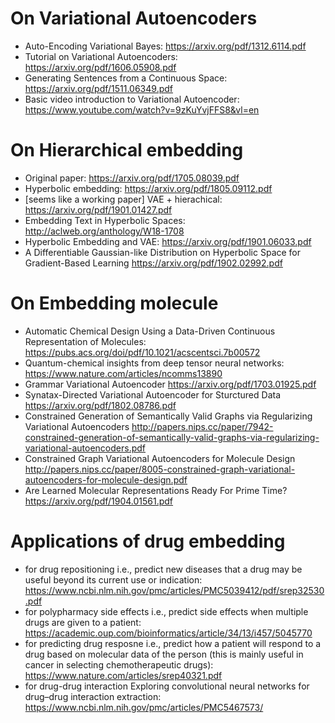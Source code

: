 # On Variational Autoencoders
* Auto-Encoding Variational Bayes: https://arxiv.org/pdf/1312.6114.pdf
* Tutorial on Variational Autoencoders: https://arxiv.org/pdf/1606.05908.pdf
* Generating Sentences from a Continuous Space: https://arxiv.org/pdf/1511.06349.pdf
* Basic video introduction to Variational Autoencoder: https://www.youtube.com/watch?v=9zKuYvjFFS8&vl=en

# On Hierarchical embedding
* Original paper: https://arxiv.org/pdf/1705.08039.pdf
* Hyperbolic embedding: https://arxiv.org/pdf/1805.09112.pdf
* [seems like a working paper] VAE + hierachical: https://arxiv.org/pdf/1901.01427.pdf
* Embedding Text in Hyperbolic Spaces: http://aclweb.org/anthology/W18-1708
* Hyperbolic Embedding and VAE: https://arxiv.org/pdf/1901.06033.pdf
* A Differentiable Gaussian-like Distribution on Hyperbolic Space for Gradient-Based Learning https://arxiv.org/pdf/1902.02992.pdf

# On Embedding molecule
* Automatic Chemical Design Using a Data-Driven Continuous Representation of Molecules: https://pubs.acs.org/doi/pdf/10.1021/acscentsci.7b00572
* Quantum-chemical insights from deep tensor neural networks:
https://www.nature.com/articles/ncomms13890
* Grammar Variational Autoencoder
https://arxiv.org/pdf/1703.01925.pdf
* Synatax-Directed Variational Autoencoder for Sturctured Data
https://arxiv.org/pdf/1802.08786.pdf
* Constrained Generation of Semantically Valid Graphs via Regularizing Variational Autoencoders
http://papers.nips.cc/paper/7942-constrained-generation-of-semantically-valid-graphs-via-regularizing-variational-autoencoders.pdf
* Constrained Graph Variational Autoencoders for Molecule Design
http://papers.nips.cc/paper/8005-constrained-graph-variational-autoencoders-for-molecule-design.pdf
* Are Learned Molecular Representations Ready For Prime Time?
https://arxiv.org/pdf/1904.01561.pdf

# Applications of drug embedding
* for drug repositioning i.e., predict new diseases that a drug may be useful beyond its current use or indication: https://www.ncbi.nlm.nih.gov/pmc/articles/PMC5039412/pdf/srep32530.pdf
* for polypharmacy side effects i.e., predict side effects when multiple drugs are given to a patient: https://academic.oup.com/bioinformatics/article/34/13/i457/5045770
* for predicting drug resposne i.e., predict how a patient will respond to a drug based on molecular data of the person (this is mainly useful in cancer in selecting chemotherapeutic drugs): https://www.nature.com/articles/srep40321.pdf
* for drug-drug interaction Exploring convolutional neural networks for drug–drug interaction extraction: https://www.ncbi.nlm.nih.gov/pmc/articles/PMC5467573/
